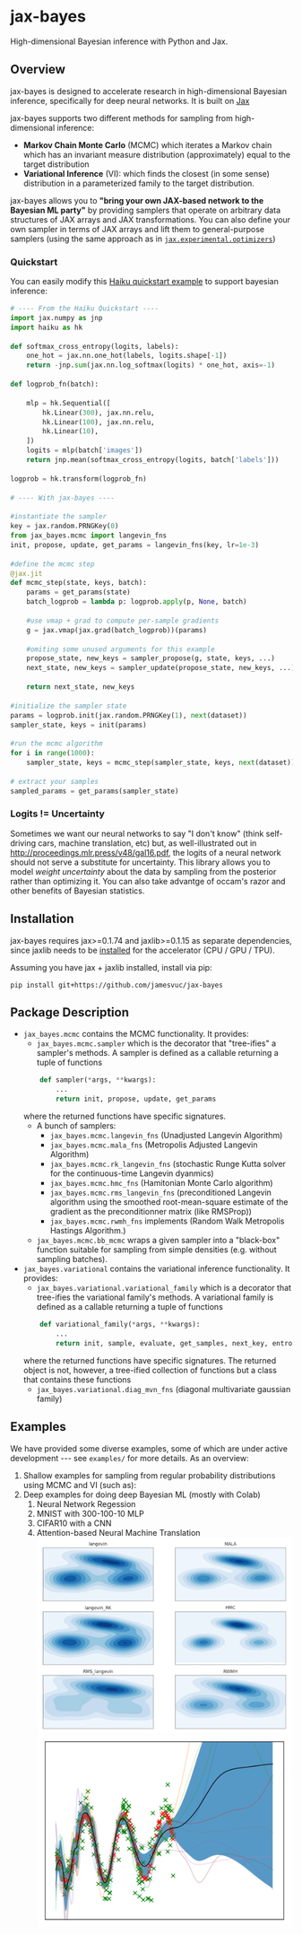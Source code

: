 # jax-bayes
High-dimensional Bayesian inference with Python and Jax.

## Overview
jax-bayes is designed to accelerate research in high-dimensional Bayesian inference, specifically for deep neural networks. It is built on [Jax](https://github.com/google/jax) 

jax-bayes supports two different methods for sampling from high-dimensional inference: 
- **Markov Chain Monte Carlo** (MCMC) which iterates a Markov chain which has an invariant measure distribution (approximately) equal to the target distribution
- **Variational Inference** (VI): which finds the closest (in some sense) distribution in a parameterized family to the target distribution. 

jax-bayes allows you to  **"bring your own JAX-based network to the Bayesian ML party"** by providing samplers that operate on arbitrary data structures of JAX arrays and JAX transformations. You can also define your own sampler in terms of JAX arrays and lift them to general-purpose samplers (using the same approach as in [``jax.experimental.optimizers``](https://jax.readthedocs.io/en/latest/_modules/jax/experimental/optimizers.html))

### Quickstart
You can easily modify this [Haiku quickstart example](https://github.com/deepmind/dm-haiku#quickstart) to support bayesian inference:
```python
# ---- From the Haiku Quickstart ----
import jax.numpy as jnp
import haiku as hk

def softmax_cross_entropy(logits, labels):
    one_hot = jax.nn.one_hot(labels, logits.shape[-1])
    return -jnp.sum(jax.nn.log_softmax(logits) * one_hot, axis=-1)

def logprob_fn(batch):

    mlp = hk.Sequential([
        hk.Linear(300), jax.nn.relu,
        hk.Linear(100), jax.nn.relu,
        hk.Linear(10),
    ])
    logits = mlp(batch['images'])
    return jnp.mean(softmax_cross_entropy(logits, batch['labels']))

logprob = hk.transform(logprob_fn)

# ---- With jax-bayes ---- 

#instantiate the sampler
key = jax.random.PRNGKey(0)
from jax_bayes.mcmc import langevin_fns
init, propose, update, get_params = langevin_fns(key, lr=1e-3)

#define the mcmc step
@jax.jit
def mcmc_step(state, keys, batch):
    params = get_params(state)
    batch_logprob = lambda p: logprob.apply(p, None, batch)
    
    #use vmap + grad to compute per-sample gradients
    g = jax.vmap(jax.grad(batch_logprob))(params)

    #omiting some unused arguments for this example
    propose_state, new_keys = sampler_propose(g, state, keys, ...)
    next_state, new_keys = sampler_update(propose_state, new_keys, ...)

    return next_state, new_keys

#initialize the sampler state
params = logprob.init(jax.random.PRNGKey(1), next(dataset))
sampler_state, keys = init(params)

#run the mcmc algorithm
for i in range(1000):
    sampler_state, keys = mcmc_step(sampler_state, keys, next(dataset))

# extract your samples
sampled_params = get_params(sampler_state)
```

### Logits != Uncertainty
Sometimes we want our neural networks to say "I don't know" (think self-driving cars, machine translation, etc) but, as well-illustrated out in http://proceedings.mlr.press/v48/gal16.pdf, the logits of a neural network should not serve a substitute for uncertainty. This library allows you to model *weight uncertainty* about the data by sampling from the posterior rather than optimizing it. You can also take advantge of occam's razor and other benefits of Bayesian statistics.

## Installation
jax-bayes requires jax>=0.1.74 and jaxlib>=0.1.15 as separate dependencies, since jaxlib needs to be [installed](https://github.com/google/jax#pip-installation) for the accelerator (CPU / GPU / TPU).

Assuming you have jax + jaxlib installed, install via pip:
```
pip install git+https://github.com/jamesvuc/jax-bayes
```

## Package Description
- ``jax_bayes.mcmc`` contains the MCMC functionality. It provides:
    - ``jax_bayes.mcmc.sampler`` which is the decorator that "tree-ifies" a sampler's methods. A sampler is defined as a callable returning a tuple of functions
    ```python
        def sampler(*args, **kwargs):
            ...
            return init, propose, update, get_params
    ```
    where the returned functions have specific signatures. 
    - A bunch of samplers:
        - ``jax_bayes.mcmc.langevin_fns`` (Unadjusted Langevin Algorithm)
        - ``jax_bayes.mcmc.mala_fns`` (Metropolis Adjusted Langevin Algorithm)
        - ``jax_bayes.mcmc.rk_langevin_fns`` (stochastic Runge Kutta solver for the continuous-time Langevin dyanmics)
        -  ``jax_bayes.mcmc.hmc_fns`` (Hamitonian Monte Carlo algorithm)
        - ``jax_bayes.mcmc.rms_langevin_fns`` (preconditioned Langevin algorithm using the smoothed root-mean-square estimate of the gradient as the preconditionner matrix (like RMSProp))
        - ``jax_bayes.mcmc.rwmh_fns`` implements (Random Walk Metropolis Hastings Algorithm.)
    - ``jax_bayes.mcmc.bb_mcmc`` wraps a given sampler into a "black-box" function suitable for sampling from simple densities (e.g. without sampling batches).
- ``jax_bayes.variational`` contains the variational inference functionality. It provides:
    - ``jax_bayes.variational.variational_family`` which is a decorator that tree-ifies the variational family's methods. A variational family is defined as a callable returning a tuple of functions
    ```python
        def variational_family(*args, **kwargs):
            ...
            return init, sample, evaluate, get_samples, next_key, entropy
    ```
    where the returned functions have specific signatures. The returned object is not, however, a tree-ified collection of functions but a class that contains these functions
    - ``jax_bayes.variational.diag_mvn_fns`` (diagonal multivariate gaussian family)

## Examples
We have provided some diverse examples, some of which are under active development --- see ``examples/`` for more details. As an overview:
1. Shallow examples for sampling from regular probability distributions using MCMC and VI (such as):
2. Deep examples for doing deep Bayesian ML (mostly with Colab)
    1. Neural Network Regession
    2. MNIST with 300-100-10 MLP
    3. CIFAR10 with a CNN
    4. Attention-based Neural Machine Translation
![alt text](https://github.com/jamesvuc/jax-bayes/blob/master/assets/mcmc_2d.png "2d MCMC") ![alt text](https://github.com/jamesvuc/jax-bayes/blob/master/assets/nn_regression_mcmc.png "NN regression")

<!-- ## Design Philosophy -->

<!-- which has a number of features that make it ideal for working with high-dimensional probability distributions including: functional programming, automatic differentiation, and automatic vectorization, accelerator-agnostic backend via [XLA](https://www.tensorflow.org/xla), etc... (more discussion below).

jax-bayes allows you to define a sampler (MCMC or VI) that operates on arrays, and uses some very effective meta-programming in the form of decorators to "tree-ify" these methods to operate on arbitrary containers. This is the approach taken in ``jax.experimental.optimizers``, and we have essentially adapted it to support MCMC and VI. This flexible approach allows you to *use neural networks from other JAX-based libraries for bayesian ML* (our examples use Deemind's [Haiku](https://github.com/deepmind/dm-haiku) library for building neural networks).
 -->